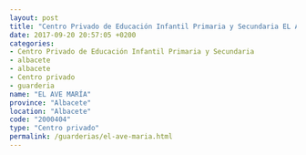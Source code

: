 ```yaml
---
layout: post
title: "Centro Privado de Educación Infantil Primaria y Secundaria EL AVE MARÍA"
date: 2017-09-20 20:57:05 +0200
categories:
- Centro Privado de Educación Infantil Primaria y Secundaria
- albacete
- albacete
- Centro privado
- guarderia
name: "EL AVE MARÍA"
province: "Albacete"
location: "Albacete"
code: "2000404"
type: "Centro privado"
permalink: /guarderias/el-ave-maria.html
---
```

